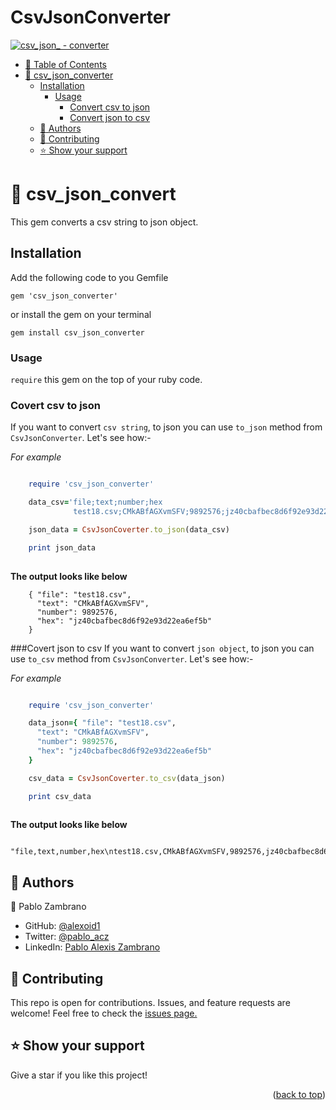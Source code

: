 # CsvJsonConverter

<a name="readme-top"></a>
[![csv_json_ - converter](https://img.shields.io/badge/csv_json_convert_-csv-2ea44f)](https://rubygems.org/gems/csv_json_converter)
- [:green_book: Table of Contents](#-table-of-contents)
- [:book: csv\_json\_converter ](#-csv_json_converter-)
  - [Installation ](#installation-)
    - [Usage](#usage)
      - [Convert csv to json](#convert-csv-to-json)
      - [Convert json to csv](#convert-json-to-csv)
  - [:busts_in_silhouette: Authors ](#-authors-)
  - [:handshake: Contributing ](#-contributing-)
  - [:star:️ Show your support ](#️-show-your-support-)
# :book: csv_json_convert <a name="about-project"></a>
This gem converts a csv string to json object.
## Installation <a name="tech-stack"></a>
Add the following code to you Gemfile
```
gem 'csv_json_converter'
```
or
install the gem on your terminal
```
gem install csv_json_converter
```
### Usage
`require` this gem on the top of your ruby code.
### Covert csv to json
If you want to convert `csv string`, to json you can use `to_json` method from `CsvJsonConverter`. Let's see how:-

<i>For example </i>
```ruby

    require 'csv_json_converter'

    data_csv='file;text;number;hex
              test18.csv;CMkABfAGXvmSFV;9892576;jz40cbafbec8d6f92e93d22ea6ef5b'

    json_data = CsvJsonCoverter.to_json(data_csv)

    print json_data
   
```

**The output looks like below**
```
    { "file": "test18.csv",
      "text": "CMkABfAGXvmSFV",
      "number": 9892576,
      "hex": "jz40cbafbec8d6f92e93d22ea6ef5b"
    }
```
###Covert json to csv
If you want to convert `json object`, to json you can use `to_csv` method from `CsvJsonConverter`. Let's see how:-

<i>For example </i>
```ruby

    require 'csv_json_converter'

    data_json={ "file": "test18.csv",
      "text": "CMkABfAGXvmSFV",
      "number": 9892576,
      "hex": "jz40cbafbec8d6f92e93d22ea6ef5b"
    }

    csv_data = CsvJsonCoverter.to_csv(data_json)

    print csv_data
   
```

**The output looks like below**
```
    "file,text,number,hex\ntest18.csv,CMkABfAGXvmSFV,9892576,jz40cbafbec8d6f92e93d22ea6ef5b"
```
## :busts_in_silhouette: Authors <a name="authors"></a>
 :bust_in_silhouette: Pablo Zambrano
- GitHub: [@alexoid1](https://github.com/melashu)
- Twitter: [@pablo_acz](https://twitter.com/meshu102)
- LinkedIn: [Pablo Alexis Zambrano](https://www.linkedin.com/in/alexzambranocoral/)
## :handshake: Contributing <a name="contributing"></a>
This repo is open for contributions. Issues, and feature requests are welcome!
Feel free to check the [issues page.](https://github.com/melashu/csv_json_converter/issues)
## :star:️ Show your support <a name="support"></a>
Give a star if you like this project!
<p align="right">(<a href="#readme-top">back to top</a>)</p>



